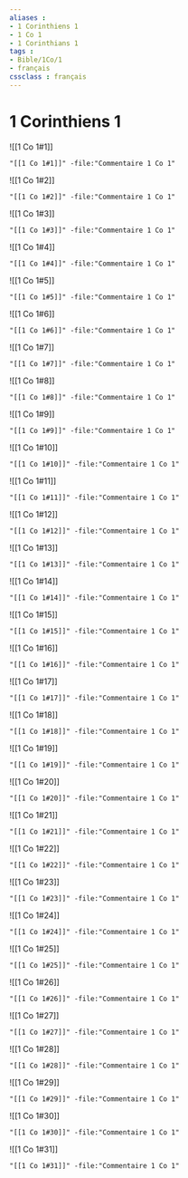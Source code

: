 ```yaml
---
aliases : 
- 1 Corinthiens 1
- 1 Co 1
- 1 Corinthians 1
tags : 
- Bible/1Co/1
- français
cssclass : français
---
```


# 1 Corinthiens 1

![[1 Co 1#1]]

```query
"[[1 Co 1#1]]" -file:"Commentaire 1 Co 1"
```

![[1 Co 1#2]]

```query
"[[1 Co 1#2]]" -file:"Commentaire 1 Co 1"
```

![[1 Co 1#3]]

```query
"[[1 Co 1#3]]" -file:"Commentaire 1 Co 1"
```

![[1 Co 1#4]]

```query
"[[1 Co 1#4]]" -file:"Commentaire 1 Co 1"
```

![[1 Co 1#5]]

```query
"[[1 Co 1#5]]" -file:"Commentaire 1 Co 1"
```

![[1 Co 1#6]]

```query
"[[1 Co 1#6]]" -file:"Commentaire 1 Co 1"
```

![[1 Co 1#7]]

```query
"[[1 Co 1#7]]" -file:"Commentaire 1 Co 1"
```

![[1 Co 1#8]]

```query
"[[1 Co 1#8]]" -file:"Commentaire 1 Co 1"
```

![[1 Co 1#9]]

```query
"[[1 Co 1#9]]" -file:"Commentaire 1 Co 1"
```

![[1 Co 1#10]]

```query
"[[1 Co 1#10]]" -file:"Commentaire 1 Co 1"
```

![[1 Co 1#11]]

```query
"[[1 Co 1#11]]" -file:"Commentaire 1 Co 1"
```

![[1 Co 1#12]]

```query
"[[1 Co 1#12]]" -file:"Commentaire 1 Co 1"
```

![[1 Co 1#13]]

```query
"[[1 Co 1#13]]" -file:"Commentaire 1 Co 1"
```

![[1 Co 1#14]]

```query
"[[1 Co 1#14]]" -file:"Commentaire 1 Co 1"
```

![[1 Co 1#15]]

```query
"[[1 Co 1#15]]" -file:"Commentaire 1 Co 1"
```

![[1 Co 1#16]]

```query
"[[1 Co 1#16]]" -file:"Commentaire 1 Co 1"
```

![[1 Co 1#17]]

```query
"[[1 Co 1#17]]" -file:"Commentaire 1 Co 1"
```

![[1 Co 1#18]]

```query
"[[1 Co 1#18]]" -file:"Commentaire 1 Co 1"
```

![[1 Co 1#19]]

```query
"[[1 Co 1#19]]" -file:"Commentaire 1 Co 1"
```

![[1 Co 1#20]]

```query
"[[1 Co 1#20]]" -file:"Commentaire 1 Co 1"
```

![[1 Co 1#21]]

```query
"[[1 Co 1#21]]" -file:"Commentaire 1 Co 1"
```

![[1 Co 1#22]]

```query
"[[1 Co 1#22]]" -file:"Commentaire 1 Co 1"
```

![[1 Co 1#23]]

```query
"[[1 Co 1#23]]" -file:"Commentaire 1 Co 1"
```

![[1 Co 1#24]]

```query
"[[1 Co 1#24]]" -file:"Commentaire 1 Co 1"
```

![[1 Co 1#25]]

```query
"[[1 Co 1#25]]" -file:"Commentaire 1 Co 1"
```

![[1 Co 1#26]]

```query
"[[1 Co 1#26]]" -file:"Commentaire 1 Co 1"
```

![[1 Co 1#27]]

```query
"[[1 Co 1#27]]" -file:"Commentaire 1 Co 1"
```

![[1 Co 1#28]]

```query
"[[1 Co 1#28]]" -file:"Commentaire 1 Co 1"
```

![[1 Co 1#29]]

```query
"[[1 Co 1#29]]" -file:"Commentaire 1 Co 1"
```

![[1 Co 1#30]]

```query
"[[1 Co 1#30]]" -file:"Commentaire 1 Co 1"
```

![[1 Co 1#31]]

```query
"[[1 Co 1#31]]" -file:"Commentaire 1 Co 1"
```

